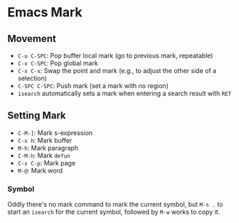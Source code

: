 # Emacs Mark

## Movement

- `C-u C-SPC`: Pop buffer local mark (go to previous mark, repeatable)
- `C-x C-SPC`: Pop global mark
- `C-x C-x`: Swap the point and mark (e.g., to adjust the other side of a selection)
- `C-SPC C-SPC`: Push mark (set a mark with no region)
- `isearch` automatically sets a mark when entering a search result with `RET`

## Setting Mark

- `C-M-]`: Mark s-expression
- `C-x h`: Mark buffer
- `M-h`: Mark paragraph
- `C-M-h`: Mark `defun`
- `C-x C-p`: Mark page
- `M-@`: Mark word

### Symbol

Oddly there's no mark command to mark the current symbol, but `M-s .` to start an `isearch` for the current symbol, followed by `M-w` works to copy it.
